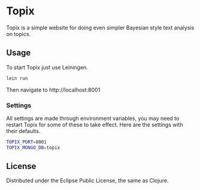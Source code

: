 
# Topix

Topix is a simple website for doing even simpler Bayesian style text analysis on topics.

## Usage

To start Topix just use Leiningen.

```bash
lein run
```

Then navigate to http://localhost:8001

### Settings

All settings are made through environment variables, you may need to restart Topix for some
of these to take effect.  Here are the settings with their defaults.

```bash
TOPIX_PORT=8001
TOPIX_MONGO_DB=topix
```

## License

Distributed under the Eclipse Public License, the same as Clojure.


